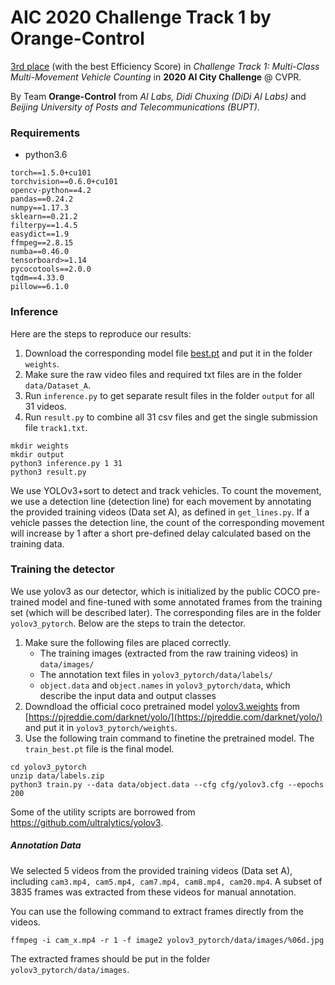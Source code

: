 # AIC 2020 Challenge Track 1 by Orange-Control

[3rd place](https://www.aicitychallenge.org/challenge-winners-2020/) (with the best Efficiency Score) in _Challenge Track 1: Multi-Class Multi-Movement Vehicle Counting_ in __2020 AI City Challenge__ @ CVPR. 

By Team __Orange-Control__ from _AI Labs, Didi Chuxing (DiDi AI Labs)_ and _Beijing University of Posts and Telecommunications (BUPT)_.


### Requirements
* python3.6

```
torch==1.5.0+cu101
torchvision==0.6.0+cu101
opencv-python==4.2
pandas==0.24.2
numpy==1.17.3
sklearn==0.21.2
filterpy==1.4.5
easydict==1.9
ffmpeg==2.8.15
numba==0.46.0
tensorboard>=1.14
pycocotools==2.0.0
tqdm==4.33.0
pillow==6.1.0

```


### Inference

Here are the steps to reproduce our results:

1. Download the corresponding model file [best.pt](https://drive.google.com/open?id=1BaCOU5ABwFMSjbc8frrAIpC6Dp0zTQJz) and put it in the folder `weights`.
2. Make sure the raw video files and required txt files are in the folder `data/Dataset_A`.
3. Run `inference.py` to get separate result files in the folder `output` for all 31 videos.
4. Run `result.py` to combine all 31 csv files and get the single submission file `track1.txt`.

```
mkdir weights
mkdir output
python3 inference.py 1 31
python3 result.py
```

We use YOLOv3+sort to detect and track vehicles. To count the movement, we use a detection line (detection line) for each movement by annotating the provided training videos (Data set A), as defined in `get_lines.py`. If a vehicle passes the detection line, the count of the corresponding movement will increase by 1 after a short pre-defined delay calculated based on the training data.

### Training the detector
We use yolov3 as our detector, which is initialized by the public COCO pre-trained model and fine-tuned with some annotated frames from the training set (which will be described later). The corresponding files are in the folder `yolov3_pytorch`. Below are the steps to train the detector.

1. Make sure the following files are placed correctly.
	* The training images (extracted from the raw training videos) in `data/images/`
	* The annotation text files in `yolov3_pytorch/data/labels/`
	* `object.data` and `object.names` in `yolov3_pytorch/data`, which describe the input data and output classes
2. Downdload the official coco pretrained model [yolov3.weights](https://pjreddie.com/media/files/yolov3.weights) from [https://pjreddie.com/darknet/yolo/](https://pjreddie.com/darknet/yolo/) and put it in `yolov3_pytorch/weights`.
3. Use the following train command to finetine the pretrained model. The `train_best.pt` file is the final model.
```
cd yolov3_pytorch
unzip data/labels.zip
python3 train.py --data data/object.data --cfg cfg/yolov3.cfg --epochs 200
```
Some of the utility scripts are borrowed from https://github.com/ultralytics/yolov3.

##### Annotation Data

We selected 5 videos from the provided training videos (Data set A), including `cam3.mp4, cam5.mp4, cam7.mp4, cam8.mp4, cam20.mp4`. A subset of 3835 frames was extracted from these videos for manual annotation.

You can use the following command to extract frames directly from the videos.
```
ffmpeg -i cam_x.mp4 -r 1 -f image2 yolov3_pytorch/data/images/%06d.jpg
```
The extracted frames should be put in the folder `yolov3_pytorch/data/images`.

